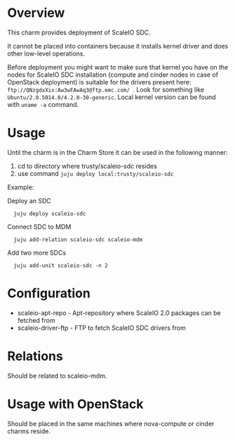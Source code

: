 # Overview

This charm provides deployment of ScaleIO SDC.

It cannot be placed into containers because it installs kernel driver and does other low-level operations.

Before deployment you might want to make sure that kernel you have on the nodes for ScaleIO SDC installation (compute and cinder nodes in case of OpenStack deployment) is suitable for the drivers present here: ```ftp://QNzgdxXix:Aw3wFAwAq3@ftp.emc.com/ ```. Look for something like ``` Ubuntu/2.0.5014.0/4.2.0-30-generic ```. Local kernel version can be found with ``` uname -a ``` command.

# Usage

Until the charm is in the Charm Store it can be used in the following manner:

1. cd to directory where trusty/scaleio-sdc resides
2. use command ```juju deploy local:trusty/scaleio-sdc```

Example:

  Deploy an SDC
  ```
	juju deploy scaleio-sdc
  ```
  
  Connect SDC to MDM
  ```
    juju add-relation scaleio-sdc scaleio-mdm
  ```
  
  Add two more SDCs
  ```
	juju add-unit scaleio-sdc -n 2
  ```
  
# Configuration

* scaleio-apt-repo - Apt-repository where ScaleIO 2.0 packages can be fetched from
* scaleio-driver-ftp - FTP to fetch ScaleIO SDC drivers from

# Relations

Should be related to scaleio-mdm.

# Usage with OpenStack

Should be placed in the same machines where nova-compute or cinder charms reside.
 
